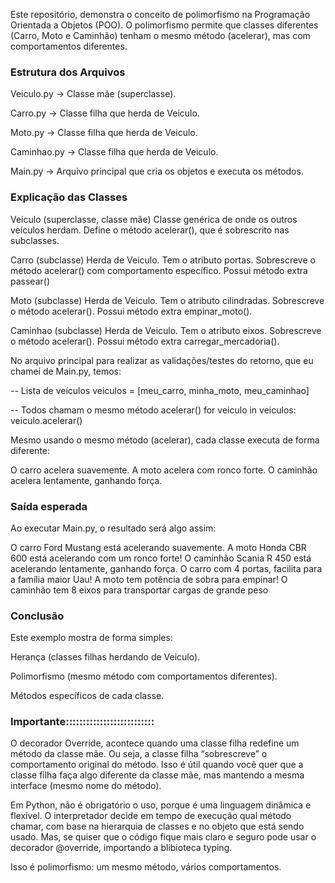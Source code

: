 Este repositório, demonstra o conceito de polimorfismo na Programação Orientada a Objetos (POO).
O polimorfismo permite que classes diferentes (Carro, Moto e Caminhão) tenham o mesmo método (acelerar), mas com comportamentos diferentes.



### Estrutura dos Arquivos ##

Veiculo.py → Classe mãe (superclasse).

Carro.py → Classe filha que herda de Veiculo.

Moto.py → Classe filha que herda de Veiculo.

Caminhao.py → Classe filha que herda de Veiculo.

Main.py → Arquivo principal que cria os objetos e executa os métodos.



### Explicação das Classes ##

Veiculo (superclasse, classe mãe)
Classe genérica de onde os outros veículos herdam.
Define o método acelerar(), que é sobrescrito nas subclasses.


Carro (subclasse)
Herda de Veiculo.
Tem o atributo portas.
Sobrescreve o método acelerar() com comportamento específico.
Possui método extra passear()


Moto (subclasse)
Herda de Veiculo.
Tem o atributo cilindradas.
Sobrescreve o método acelerar().
Possui método extra empinar_moto().


Caminhao (subclasse)
Herda de Veiculo.
Tem o atributo eixos.
Sobrescreve o método acelerar().
Possui método extra carregar_mercadoria().



No arquivo principal para realizar as validações/testes do retorno, que eu chamei de Main.py, temos:


-- Lista de veículos
veiculos = [meu_carro, minha_moto, meu_caminhao]

-- Todos chamam o mesmo método acelerar()
for veiculo in veiculos:
    veiculo.acelerar()




Mesmo usando o mesmo método (acelerar), cada classe executa de forma diferente:

O carro acelera suavemente.
A moto acelera com ronco forte.
O caminhão acelera lentamente, ganhando força.



### Saída esperada ##


Ao executar Main.py, o resultado será algo assim:

O carro Ford Mustang está acelerando suavemente.
A moto Honda CBR 600 está acelerando com um ronco forte!
O caminhão Scania R 450 está acelerando lentamente, ganhando força.
O carro com 4 portas, facilita para a família maior
Uau! A moto tem potência de sobra para empinar!
O caminhão tem 8 eixos para transportar cargas de grande peso


### Conclusão ##

Este exemplo mostra de forma simples:

Herança (classes filhas herdando de Veiculo).

Polimorfismo (mesmo método com comportamentos diferentes).

Métodos específicos de cada classe.


###  Importante:::::::::::::::::::::::::: ##
O decorador Override, acontece quando uma classe filha redefine um método da classe mãe. Ou seja, a classe filha “sobrescreve” o comportamento original
do método. Isso é útil quando você quer que a classe filha faça algo diferente da classe mãe, mas mantendo a mesma interface (mesmo nome do método).

Em Python, não é obrigatório o uso, porque é uma linguagem dinâmica e flexível. O interpretador decide em tempo de execução qual método chamar, com 
base na hierarquia de classes e no objeto que está sendo usado. Mas, se quiser que o código fique mais claro e seguro pode usar o decorador @override,
importando a blibioteca typing.

Isso é polimorfismo: um mesmo método, vários comportamentos.


